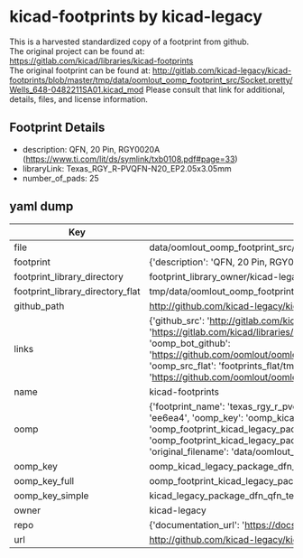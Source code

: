 # kicad-footprints by kicad-legacy  
This is a harvested standardized copy of a footprint from github.  
The original project can be found at:  
https://gitlab.com/kicad/libraries/kicad-footprints  
The original footprint can be found at:
http://gitlab.com/kicad-legacy/kicad-footprints/blob/master/tmp/data/oomlout_oomp_footprint_src/Socket.pretty/Wells_648-0482211SA01.kicad_mod
Please consult that link for additional, details, files, and license information.  
## Footprint Details
* description: QFN, 20 Pin, RGY0020A (https://www.ti.com/lit/ds/symlink/txb0108.pdf#page=33)  
* libraryLink: Texas_RGY_R-PVQFN-N20_EP2.05x3.05mm  
* number_of_pads: 25  
## yaml dump  
| Key | Value |  
| --- | --- |  
| file | data/oomlout_oomp_footprint_src/kicad-footprints/Package_DFN_QFN.pretty/Texas_RGY_R-PVQFN-N20_EP2.05x3.05mm.kicad_mod |  
| footprint | {'description': 'QFN, 20 Pin, RGY0020A (https://www.ti.com/lit/ds/symlink/txb0108.pdf#page=33)', 'libraryLink': 'Texas_RGY_R-PVQFN-N20_EP2.05x3.05mm', 'number_of_pads': 25} |  
| footprint_library_directory | footprint_library_owner/kicad-legacy_kicad-footprints |  
| footprint_library_directory_flat | tmp/data/oomlout_oomp_footprint_src/footprints_flat/kicad_legacy_package_dfn_qfn_texas_rgy_r_pvqfn_n20_ep2_05x3_05mm/working |  
| github_path | http://github.com/kicad-legacy/kicad-footprints/blob/master/tmp/data/oomlout_oomp_footprint_src/Package_DFN_QFN.pretty/Texas_RGY_R-PVQFN-N20_EP2.05x3.05mm.kicad_mod |  
| links | {'github_src': 'http://gitlab.com/kicad-legacy/kicad-footprints/blob/master/tmp/data/oomlout_oomp_footprint_src/Socket.pretty/Wells_648-0482211SA01.kicad_mod', 'github_src_repo': 'https://gitlab.com/kicad/libraries/kicad-footprints', 'oomp_bot': 'tmp/data/oomlout_oomp_footprint_src/footprints/kicad_legacy_package_dfn_qfn_texas_rgy_r_pvqfn_n20_ep2_05x3_05mm/working', 'oomp_bot_github': 'https://github.com/oomlout/oomlout_oomp_footprint_bot/tree/main/tmp/data/oomlout_oomp_footprint_src/footprints/kicad_legacy_package_dfn_qfn_texas_rgy_r_pvqfn_n20_ep2_05x3_05mm/working', 'oomp_src_flat': 'footprints_flat/tmp/data/oomlout_oomp_footprint_src/footprints_flat/kicad_legacy_package_dfn_qfn_texas_rgy_r_pvqfn_n20_ep2_05x3_05mm/working', 'oomp_src_flat_github': 'https://github.com/oomlout/oomlout_oomp_footprint_src/tree/main/tmp/data/oomlout_oomp_footprint_src/footprints_flat/kicad_legacy_package_dfn_qfn_texas_rgy_r_pvqfn_n20_ep2_05x3_05mm/working'} |  
| name | kicad-footprints |  
| oomp | {'footprint_name': 'texas_rgy_r_pvqfn_n20_ep2_05x3_05mm', 'library_name': 'package_dfn_qfn', 'md5': 'ee6ea4d47707b6b6e55a9784ce1fe791', 'md5_10': 'ee6ea4d477', 'md5_5': 'ee6ea', 'md5_6': 'ee6ea4', 'oomp_key': 'oomp_kicad_legacy_package_dfn_qfn_texas_rgy_r_pvqfn_n20_ep2_05x3_05mm', 'oomp_key_extra': 'oomp_footprint_kicad_legacy_package_dfn_qfn_texas_rgy_r_pvqfn_n20_ep2_05x3_05mm', 'oomp_key_full': 'oomp_footprint_kicad_legacy_package_dfn_qfn_texas_rgy_r_pvqfn_n20_ep2_05x3_05mm_ee6ea4', 'oomp_key_simple': 'kicad_legacy_package_dfn_qfn_texas_rgy_r_pvqfn_n20_ep2_05x3_05mm', 'original_filename': 'data/oomlout_oomp_footprint_src/kicad-footprints/Package_DFN_QFN.pretty/Texas_RGY_R-PVQFN-N20_EP2.05x3.05mm.kicad_mod', 'owner_name': 'kicad_legacy'} |  
| oomp_key | oomp_kicad_legacy_package_dfn_qfn_texas_rgy_r_pvqfn_n20_ep2_05x3_05mm |  
| oomp_key_full | oomp_footprint_kicad_legacy_package_dfn_qfn_texas_rgy_r_pvqfn_n20_ep2_05x3_05mm |  
| oomp_key_simple | kicad_legacy_package_dfn_qfn_texas_rgy_r_pvqfn_n20_ep2_05x3_05mm |  
| owner | kicad-legacy |  
| repo | {'documentation_url': 'https://docs.github.com/rest/repos/repos#get-a-repository', 'message': 'Not Found'} |  
| url | http://github.com/kicad-legacy/kicad-footprints |  

